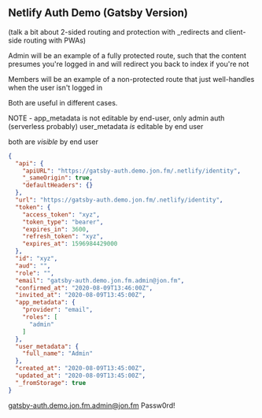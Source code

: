 ## Netlify Auth Demo (Gatsby Version)

(talk a bit about 2-sided routing and protection with _redirects and client-side routing with PWAs)

Admin will be an example of a fully protected route, such that the content presumes you're logged in and will redirect you back to index if you're not

Members will be an example of a non-protected route that just well-handles when the user isn't logged in

Both are useful in different cases.


NOTE - app_metadata is not editable by end-user, only admin auth (serverless probably)
user_metadata _is_ editable by end user

both are _visible_ by end user

```json
{
  "api": {
    "apiURL": "https://gatsby-auth.demo.jon.fm/.netlify/identity",
    "_sameOrigin": true,
    "defaultHeaders": {}
  },
  "url": "https://gatsby-auth.demo.jon.fm/.netlify/identity",
  "token": {
    "access_token": "xyz",
    "token_type": "bearer",
    "expires_in": 3600,
    "refresh_token": "xyz",
    "expires_at": 1596984429000
  },
  "id": "xyz",
  "aud": "",
  "role": "",
  "email": "gatsby-auth.demo.jon.fm.admin@jon.fm",
  "confirmed_at": "2020-08-09T13:46:00Z",
  "invited_at": "2020-08-09T13:45:00Z",
  "app_metadata": {
    "provider": "email",
    "roles": [
      "admin"
    ]
  },
  "user_metadata": {
    "full_name": "Admin"
  },
  "created_at": "2020-08-09T13:45:00Z",
  "updated_at": "2020-08-09T13:45:00Z",
  "_fromStorage": true
}
```



gatsby-auth.demo.jon.fm.admin@jon.fm
Passw0rd!
